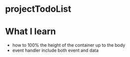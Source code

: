 # projectTodoList

# What I learn

- how to 100% the height of the container up to the body
- event handler include both event and data
